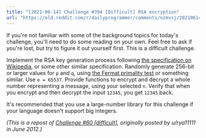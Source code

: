 ```yaml
---
title: "[2021-06-14] Challenge #394 [Difficult] RSA encryption"
url: "https://old.reddit.com/r/dailyprogrammer/comments/nzmvsj/20210614_challenge_394_difficult_rsa_encryption/"
---
```


If you're not familiar with some of the background topics for today's challenge, you'll need to do some reading on your own. Feel free to ask if you're lost, but try to figure it out yourself first. This is a difficult challenge.

Implement the RSA key generation process following [the specification on Wikipedia](https://en.wikipedia.org/wiki/RSA_%28cryptosystem%29#Key_generation), or some other similar specification. Randomly generate 256-bit or larger values for `p` and `q`, using [the Fermat primality test](https://en.wikipedia.org/wiki/Primality_test#Fermat_primality_test) or something similar. Use `e = 65537`. Provide functions to encrypt and decrypt a whole number representing a message, using your selected `n`. Verify that when you encrypt and then decrypt the input `12345`, you get `12345` back.

It's recommended that you use a large-number library for this challenge if your language doesn't support big integers.

*(This is a repost of [Challenge #60 [difficult]](https://www.reddit.com/r/dailyprogrammer/comments/ukj67/642012_challenge_60_difficult/), originally posted by u/rya11111 in June 2012.)*